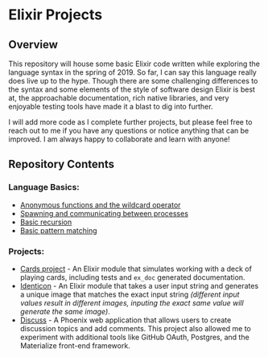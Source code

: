 # Elixir Projects

## Overview
This repository will house some basic Elixir code written while exploring the language syntax in the spring of 2019. So far, I can say this language really does live up to the hype. Though there are some challenging differences to the syntax and some elements of the style of software design Elixir is best at, the approachable documentation, rich native libraries, and very enjoyable testing tools have made it a blast to dig into further.

I will add more code as I complete further projects, but please feel free to reach out to me if you have any questions or notice anything that can be improved. I am always happy to collaborate and learn with anyone!

## Repository Contents

### Language Basics:
* [Anonymous functions and the wildcard operator](https://github.com/jhunschejones/Elixir-Projects/blob/master/find_three.exs)
* [Spawning and communicating between processes](https://github.com/jhunschejones/Elixir-Projects/blob/master/ping_pong.exs)
* [Basic recursion](https://github.com/jhunschejones/Elixir-Projects/blob/master/recursion.exs)
* [Basic pattern matching](https://github.com/jhunschejones/Elixir-Projects/blob/master/task_list.exs)

### Projects:
* [Cards project](https://github.com/jhunschejones/Elixir-Projects/tree/master/cards) - An Elixir module that simulates working with a deck of playing cards, including tests and `ex_doc` generated documentation.
* [Identicon](https://github.com/jhunschejones/Elixir-Projects/tree/master/identicon) - An Elixir module that takes a user input string and generates a unique image that matches the exact input string _(different input values result in different images, inputing the exact same value will generate the same image)_.
* [Discuss](https://github.com/jhunschejones/Elixir-Projects/tree/master/discuss) - A Phoenix web application that allows users to create discussion topics and add comments. This project also allowed me to experiment with additional tools like GitHub OAuth, Postgres, and the Materialize front-end framework.
